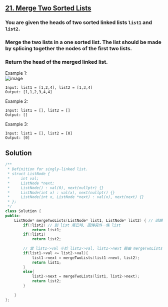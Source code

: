 ## [21. Merge Two Sorted Lists](https://leetcode.com/problems/merge-two-sorted-lists/)

### You are given the heads of two sorted linked lists `list1` and `list2`.
### Merge the two lists in a one sorted list. The list should be made by splicing together the nodes of the first two lists.
### Return the head of the merged linked list.


Example 1:  
![image](https://assets.leetcode.com/uploads/2020/10/03/merge_ex1.jpg)  
```
Input: list1 = [1,2,4], list2 = [1,3,4]
Output: [1,1,2,3,4,4]
```
Example 2:
```
Input: list1 = [], list2 = []
Output: []
```
Example 3:
```
Input: list1 = [], list2 = [0]
Output: [0]
```


## Solution
```c++
/**
 * Definition for singly-linked list.
 * struct ListNode {
 *     int val;
 *     ListNode *next;
 *     ListNode() : val(0), next(nullptr) {}
 *     ListNode(int x) : val(x), next(nullptr) {}
 *     ListNode(int x, ListNode *next) : val(x), next(next) {}
 * };
 */
class Solution {
public:
    ListNode* mergeTwoLists(ListNode* list1, ListNode* list2) { // 遞歸運算
        if(!list2) // 到 list 尾巴時, 回傳另外一條 list
            return list1;
        if(!list1)
            return list2;
            
        // 當 list1->val 小於 list2->val, list1->next 藉由 mergeTwoLists() 接上 list2, 進到第二層 mergeTwoLists() 中再次遞歸
        if(list1->val <= list2->val){ 
            list1->next = mergeTwoLists(list1->next, list2);
            return list1;
        }
        else{
            list2->next = mergeTwoLists(list1, list2->next);
            return list2;
        }
        
    }
};
```
